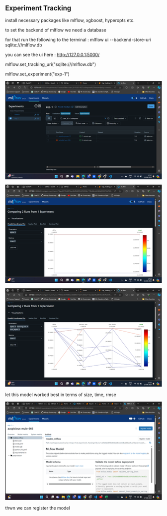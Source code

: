 ## Experiment Tracking

install necessary packages like mlflow, xgboost, hyperopts etc.

to set the backend of mlflow we need a database

for that run the following to the terminal : mlflow ui --backend-store-uri sqlite:///mlflow.db

you can see the ui here : http://127.0.0.1:5000/



mlflow.set_tracking_uri("sqlite:///mlflow.db")

mlflow.set_experiment("exp-1")

![alt text](image.png)

![alt text](image-1.png)

![alt text](image-2.png)

let this model worked best in terms of size, time, rmse

![alt text](image-3.png)

thwn we can register the model

